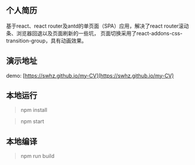 ## 个人简历
基于react、react router及antd的单页面（SPA）应用，解决了react router滚动条、浏览器回退以及页面刷新的一些坑，
页面切换采用了react-addons-css-transition-group，具有动画效果。

## 演示地址
demo: [https://swhz.github.io/my-CV](https://swhz.github.io/my-CV)

## 本地运行
> npm install

> npm start

## 本地编译
> npm run build
